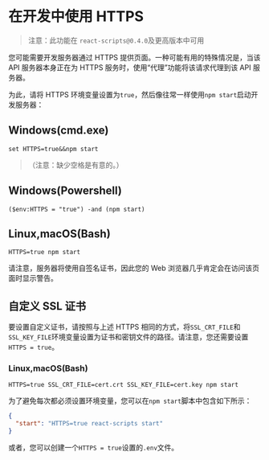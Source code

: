 # 在开发中使用 HTTPS

> 注意：此功能在 `react-scripts@0.4.0`及更高版本中可用

您可能需要开发服务器通过 HTTPS 提供页面。一种可能有用的特殊情况是，当该 API 服务器本身正在为 HTTPS 服务时，使用“代理”功能将该请求代理到该 API 服务器。

为此，请将 HTTPS 环境变量设置为`true`，然后像往常一样使用`npm start`启动开发服务器：

## Windows(cmd.exe)

```
set HTTPS=true&&npm start
```

> （注意：缺少空格是有意的。）

## Windows(Powershell)

```
($env:HTTPS = "true") -and (npm start)
```

## Linux,macOS(Bash)

```
HTTPS=true npm start
```

请注意，服务器将使用自签名证书，因此您的 Web 浏览器几乎肯定会在访问该页面时显示警告。

## 自定义 SSL 证书

要设置自定义证书，请按照与上述 HTTPS 相同的方式，将`SSL_CRT_FILE`和`SSL_KEY_FILE`环境变量设置为证书和密钥文件的路径。请注意，您还需要设置`HTTPS = true`。

### Linux,macOS(Bash)

```
HTTPS=true SSL_CRT_FILE=cert.crt SSL_KEY_FILE=cert.key npm start
```

为了避免每次都必须设置环境变量，您可以在`npm start`脚本中包含如下所示：

```json
{
  "start": "HTTPS=true react-scripts start"
}
```

或者，您可以创建一个`HTTPS = true`设置的`.env`文件。
